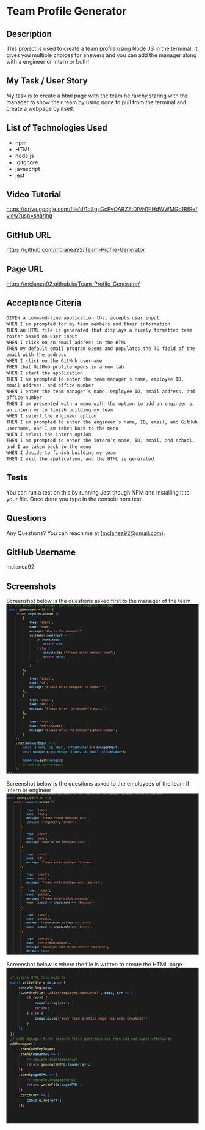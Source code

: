 # Team Profile Generator
  
  ## Description
  This project is used to create a team profile using Node JS in the terminal.  It gives you multiple choices for answers and you can add the manager along with a engineer or intern or both!

  ## My Task / User Story
  My task is to create a html page with the team heirarchy staring with the manager to show their team by using node to pull from the terminal and create a webpage by itself. 

  ## List of Technologies Used
  - npm
  - HTML
  - node js
  - .gitgnore
  - javascript
  - jest

  ## Video Tutorial
  https://drive.google.com/file/d/1b8gzGcPvOARZZtDIVN1PHdWWMGo1RfRe/view?usp=sharing 

  ## GitHub URL
  https://github.com/mclanea92/Team-Profile-Generator

  ## Page URL
  https://mclanea92.github.io/Team-Profile-Generator/

  ## Acceptance Citeria
  ```
GIVEN a command-line application that accepts user input
WHEN I am prompted for my team members and their information
THEN an HTML file is generated that displays a nicely formatted team roster based on user input
WHEN I click on an email address in the HTML
THEN my default email program opens and populates the TO field of the email with the address
WHEN I click on the GitHub username
THEN that GitHub profile opens in a new tab
WHEN I start the application
THEN I am prompted to enter the team manager’s name, employee ID, email address, and office number
WHEN I enter the team manager’s name, employee ID, email address, and office number
THEN I am presented with a menu with the option to add an engineer or an intern or to finish building my team
WHEN I select the engineer option
THEN I am prompted to enter the engineer’s name, ID, email, and GitHub username, and I am taken back to the menu
WHEN I select the intern option
THEN I am prompted to enter the intern’s name, ID, email, and school, and I am taken back to the menu
WHEN I decide to finish building my team
THEN I exit the application, and the HTML is generated
```


## Tests
  You can run a test on this by running Jest though NPM and installing it to your file.  Once done you type in the console npm test.

  ## Questions
  Any Questions? You can reach me at (mclanea92@gmail.com).

  ## GitHub Username
  mclanea92

  ## Screenshots
  Screenshot below is the questions asked first to the manager of the team
  ![screeshot of manager questions](./assets/images/manager.png)

  Screenshot below is the questions asked to the employees of the team if intern or engineer
  ![screenshot of questions to employees](./assets/images/employee.png)

  Screenshot below is where the file is written to create the HTML page
  ![screenshot of fs to create file](./assets/images/fs.png)



